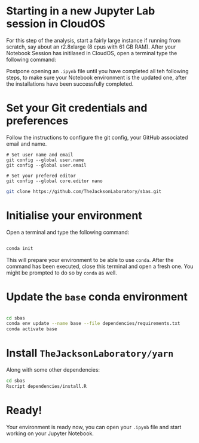 # Starting in a new Jupyter Lab session in CloudOS
For this step of the analysis, start a fairly large instance if running from scratch, say about an r2.8xlarge (8 cpus with 61 GB RAM).
After your Notebook Session has initilased in CloudOS, open a terminal type the following command:


Postpone opening an `.ipynb` file until you have completed all teh following steps, to make sure your Notebook environment is the updated one, after the installations have been successfully completed.

# Set your Git credentials and preferences

Follow the instructions to configure the git config, your GitHub associated email and name.

```
# Set user name and email
git config --global user.name 
git config --global user.email 

# Set your prefered editor
git config --global core.editor nano 
```

```bash
git clone https://github.com/TheJacksonLaboratory/sbas.git
```

# Initialise your environment

Open a terminal and type the following command:

```bash

conda init

```

This will prepare your environment to be able to use `conda`. After the command has been executed, close this terminal and open a fresh one.
You might be prompted to do so by `conda` as well.


# Update the `base` conda environment


```bash

cd sbas
conda env update --name base --file dependencies/requirements.txt
conda activate base

```

#  Install `TheJacksonLaboratory/yarn`

Along with some other dependencies:


```bash
cd sbas
Rscript dependencies/install.R 

```

# Ready!

Your environment is ready now, you can open your  `.ipynb` file and start working on your Jupyter Notebook.
